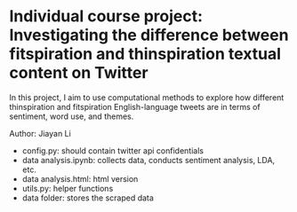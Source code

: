 # Individual course project: Investigating the difference between fitspiration and thinspiration textual content on Twitter
In this project, I aim to use computational methods to explore how different thinspiration and fitspiration English-language tweets are in terms of sentiment, word use, and themes. 

Author: Jiayan Li

- config.py: should contain twitter api confidentials
- data analysis.ipynb: collects data, conducts sentiment analysis, LDA, etc.
- data analysis.html: html version
- utils.py: helper functions
- data folder: stores the scraped data